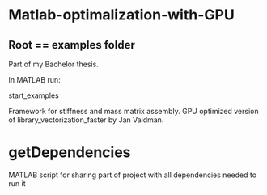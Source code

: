 # Matlab-optimalization-with-GPU
## Root == examples folder
Part of my Bachelor thesis.

In MATLAB run:

start_examples 

Framework for stiffness and mass matrix assembly. 
GPU optimized version of  library_vectorization_faster by Jan Valdman.

# getDependencies
MATLAB script for sharing part of project with all dependencies needed to run it
